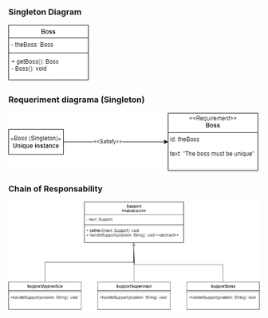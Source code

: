 ### Singleton Diagram
![Singleton](singleton_diagram.png)

### Requeriment diagrama (Singleton)
![RequirementDiagram](requeriment_diagram.drawio.png)

### Chain of Responsability
![ChainOfResponsability](chainOfResponsability.png)
